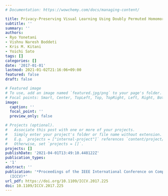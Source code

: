 ```yaml
---
# Documentation: https://wowchemy.com/docs/managing-content/

title: Privacy-Preserving Visual Learning Using Doubly Permuted Homomorphic Encryption
subtitle: ''
summary: ''
authors:
- Ryo Yonetani
- Vishnu Naresh Boddeti
- Kris M. Kitani
- Yoichi Sato
tags: []
categories: []
date: '2017-01-01'
lastmod: 2021-01-02T21:16:06+09:00
featured: false
draft: false

# Featured image
# To use, add an image named `featured.jpg/png` to your page's folder.
# Focal points: Smart, Center, TopLeft, Top, TopRight, Left, Right, BottomLeft, Bottom, BottomRight.
image:
  caption: ''
  focal_point: ''
  preview_only: false

# Projects (optional).
#   Associate this post with one or more of your projects.
#   Simply enter your project's folder or file name without extension.
#   E.g. `projects = ["internal-project"]` references `content/project/deep-learning/index.md`.
#   Otherwise, set `projects = []`.
projects: []
publishDate: '2021-04-01T13:49:10.448122Z'
publication_types:
- '1'
abstract: ''
publication: '*Proceedings of the IEEE International Conference on Computer Vision
  (ICCV)*'
url_pdf: https://doi.org/10.1109/ICCV.2017.225
doi: 10.1109/ICCV.2017.225
---
```

